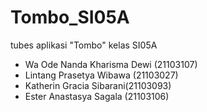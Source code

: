 # Tombo_SI05A
tubes aplikasi "Tombo" kelas SI05A
- Wa Ode Nanda Kharisma Dewi (21103107)
- Lintang Prasetya Wibawa (21103027)
- Katherin Gracia Sibarani(21103093)
- Ester Anastasya Sagala (21103106)

